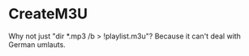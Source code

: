 # CreateM3U

Why not just "dir *.mp3 /b > !playlist.m3u"?
Because it can't deal with German umlauts.